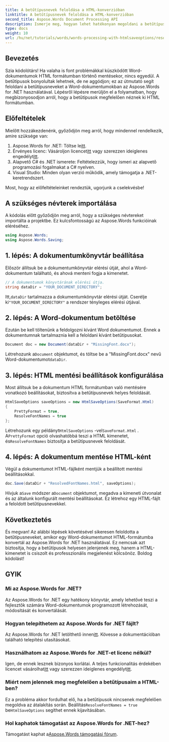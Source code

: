 ```yaml
---
title: A betűtípusnevek feloldása a HTML-konverzióban
linktitle: A betűtípusnevek feloldása a HTML-konverzióban
second_title: Aspose.Words Document Processing API
description: Ismerje meg, hogyan lehet hatékonyan megoldani a betűtípussal kapcsolatos problémákat, amikor Word-dokumentumokat konvertál HTML-formátumba az Aspose.Words for .NET használatával. Ez a részletes útmutató egyértelmű útmutatást ad a mentési beállítások konfigurálásához, hogy a betűtípusok megfelelően jelenjenek meg az exportált HTML formátumban.
type: docs
weight: 10
url: /hu/net/tutorials/words/words-processing-with-htmlsaveoptions/resolve-font-names-in-html-conversion/
---
```

## Bevezetés

Szia kódolótárs! Ha valaha is font problémákkal küszködött Word-dokumentumok HTML formátumban történő mentésekor, nincs egyedül. A betűtípusok bonyolultak lehetnek, de ne aggódjon; ez az útmutató segít feloldani a betűtípusneveket a Word-dokumentumokban az Aspose.Words for .NET használatával. Lépésről lépésre merüljön el a folyamatban, hogy megbizonyosodjon arról, hogy a betűtípusok megfelelően néznek ki HTML formátumban.

## Előfeltételek

Mielőtt hozzákezdenénk, győződjön meg arról, hogy mindennel rendelkezik, amire szüksége van:

1.  Aspose.Words for .NET: Töltse le[itt](https://releases.aspose.com/words/net/).
2.  Érvényes licenc: Vásároljon licencet[itt](https://purchase.aspose.com/buy) vagy szerezzen ideiglenes engedélyt[itt](https://purchase.aspose.com/temporary-license/).
3. Alapvető C# és .NET ismerete: Feltételezzük, hogy ismeri az alapvető programozási fogalmakat a C# nyelven.
4. Visual Studio: Minden olyan verzió működik, amely támogatja a .NET-keretrendszert.

Most, hogy az előfeltételeinket rendeztük, ugorjunk a cselekvésbe!

## A szükséges névterek importálása

A kódolás előtt győződjön meg arról, hogy a szükséges névtereket importálta a projektbe. Ez kulcsfontosságú az Aspose.Words funkcióinak eléréséhez.

```csharp
using Aspose.Words;
using Aspose.Words.Saving;
```

## 1. lépés: A dokumentumkönyvtár beállítása

Először állítsuk be a dokumentumkönyvtár elérési útját, ahol a Word-dokumentum található, és ahová menteni fogja a kimenetet.

```csharp
// A dokumentumok könyvtárának elérési útja.
string dataDir = "YOUR_DOCUMENT_DIRECTORY";
```

 Itt,`dataDir` tartalmazza a dokumentumkönyvtár elérési útját. Cserélje ki`"YOUR_DOCUMENT_DIRECTORY"` a rendszer tényleges elérési útjával.

## 2. lépés: A Word-dokumentum betöltése

Ezután be kell töltenünk a feldolgozni kívánt Word dokumentumot. Ennek a dokumentumnak tartalmaznia kell a feloldani kívánt betűtípusokat.

```csharp
Document doc = new Document(dataDir + "MissingFont.docx");
```

 Létrehozunk a`Document` objektumot, és töltse be a "MissingFont.docx" nevű Word-dokumentumot`dataDir`.

## 3. lépés: HTML mentési beállítások konfigurálása

Most állítsuk be a dokumentum HTML formátumban való mentésére vonatkozó beállításokat, biztosítva a betűtípusnevek helyes feloldását.

```csharp
HtmlSaveOptions saveOptions = new HtmlSaveOptions(SaveFormat.Html)
{
    PrettyFormat = true,
    ResolveFontNames = true
};
```

 Létrehozunk egy példányt`HtmlSaveOptions` -vel`SaveFormat.Html` . A`PrettyFormat` opció olvashatóbbá teszi a HTML kimenetet, és`ResolveFontNames` biztosítja a betűtípusnevek feloldását.

## 4. lépés: A dokumentum mentése HTML-ként

Végül a dokumentumot HTML-fájlként mentjük a beállított mentési beállításokkal.

```csharp
doc.Save(dataDir + "ResolvedFontNames.html", saveOptions);
```

 Hívjuk a`Save` módszer a`Document` objektumot, megadva a kimeneti útvonalat és az általunk konfigurált mentési beállításokat. Ez létrehoz egy HTML-fájlt a feloldott betűtípusnevekkel.

## Következtetés

És megvan! Az alábbi lépések követésével sikeresen feloldotta a betűtípusneveket, amikor egy Word-dokumentumot HTML-formátumba konvertál az Aspose.Words for .NET használatával. Ez nemcsak azt biztosítja, hogy a betűtípusok helyesen jelenjenek meg, hanem a HTML-kimenetet is csiszolt és professzionális megjelenést kölcsönöz. Boldog kódolást!

## GYIK

### Mi az Aspose.Words for .NET?
Az Aspose.Words for .NET egy hatékony könyvtár, amely lehetővé teszi a fejlesztők számára Word-dokumentumok programozott létrehozását, módosítását és konvertálását.

### Hogyan telepíthetem az Aspose.Words for .NET fájlt?
 Az Aspose.Words for .NET letölthető innen[itt](https://releases.aspose.com/words/net/). Kövesse a dokumentációban található telepítési utasításokat.

### Használhatom az Aspose.Words for .NET-et licenc nélkül?
 Igen, de ennek lesznek bizonyos korlátai. A teljes funkcionalitás érdekében licencet vásárolhat[itt](https://purchase.aspose.com/buy) vagy szerezzen ideiglenes engedélyt[itt](https://purchase.aspose.com/temporary-license/).

### Miért nem jelennek meg megfelelően a betűtípusaim a HTML-ben?
 Ez a probléma akkor fordulhat elő, ha a betűtípusok nincsenek megfelelően megoldva az átalakítás során. Beállítás`ResolveFontNames = true` be`HtmlSaveOptions` segíthet ennek kijavításában.

### Hol kaphatok támogatást az Aspose.Words for .NET-hez?
 Támogatást kaphat a[Aspose.Words támogatási fórum](https://forum.aspose.com/c/words/8).